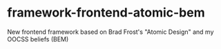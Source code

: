 # framework-frontend-atomic-bem
New frontend framework based on Brad Frost's "Atomic Design" and my OOCSS beliefs (BEM)
